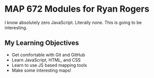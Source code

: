 # MAP 672 Modules for Ryan Rogers


I know absolutely zero JavaScript. Literally none. This is going to be interesting.


## My Learning Objectives

* Get comfortable with Git and GitHub
* Learn JavaScript, HTML, and CSS
* Learn to use JS based mapping tools
* Make some interesting maps!
